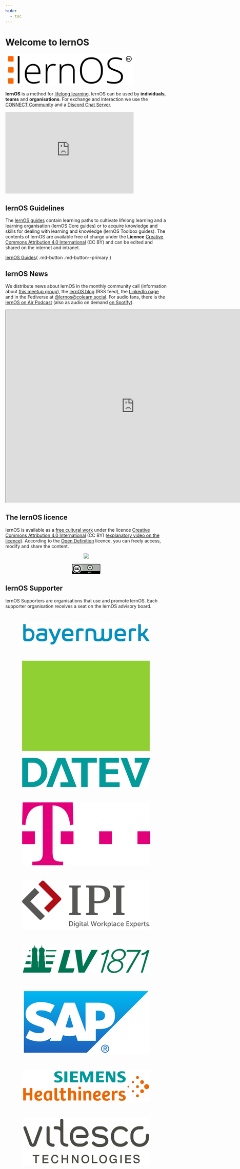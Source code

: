 ```yaml
---
hide:
  - toc
---
```

<style>
  .md-content__button {
    display: none;
  }
</style>


# Welcome to lernOS

<img title="" src="https://github.com/cogneon/lernos-core/raw/master/images/lernOS%20Logo/lernOS-logo-400px.png" alt="">

**lernOS** is a method for [lifelong learning](https://de.wikipedia.org/wiki/Lebenslanges_Lernen). lernOS can be used by **individuals**, **teams** and **organisations**. For exchange and interaction we use the [CONNECT Community](https://community.cogneon.de/) and a [Discord Chat Server](https://discord.gg/gY6YvZyc3A).

<iframe width="400" height="255" src="https://www.youtube-nocookie.com/embed/JoTjZOK8L2g?si=cFXyjwTzzG9oBuqe" title="YouTube video player" frameborder="0" allow="accelerometer; autoplay; clipboard-write; encrypted-media; gyroscope; picture-in-picture; web-share" referrerpolicy="strict-origin-when-cross-origin" allowfullscreen></iframe>


## lernOS Guidelines
The [lernOS guides](1-guides.md) contain learning paths to cultivate lifelong learning and a learning organisation (lernOS Core guides) or to acquire knowledge and skills for dealing with learning and knowledge (lernOS Toolbox guides). The contents of lernOS are available free of charge under the **Licence** [Creative Commons Attribution 4.0 International](https://creativecommons.org/licenses/by/4.0/deed.de) (CC BY) and can be edited and shared on the internet and intranet.

[lernOS Guides](1-guides.md){ .md-button .md-button--primary }


## lernOS News
We distribute news about lernOS in the monthly community call (information about [this meetup group](https://www.meetup.com/cogneon/)), the [lernOS blog](https://lernos.org/de/blog/) (RSS feed), the [LinkedIn page](https://www.linkedin.com/showcase/28494203/admin/feed/posts/) and in the Fediverse at [@lernos@colearn.social](https://colearn.social/@lernos). For audio fans, there is the [lernOS on Air Podcast](https://podcasts.cogneon.io/@loa) (also as audio on demand [on Spotify](https://open.spotify.com/show/4K9CueTvOFcrAQGIyKtwRp)).

<iframe allowfullscreen sandbox="allow-top-navigation allow-scripts allow-popups allow-popups-to-escape-sandbox" width="800" height="600" src="https://mastofeed.com/apiv2/feed?userurl=https%3A%2F%2Fcolearn.social%2Fusers%2Flernos&theme=light&size=80&header=false&replies=false&boosts=false"></iframe>



## The lernOS licence

lernOS is available as a [free cultural work](https://creativecommons.org/share-your-work/public-domain/freeworks/) under the licence [Creative Commons Attribution 4.0 International](https://creativecommons.org/licenses/by/4.0/deed.de) (CC BY) ([explanatory video on the licence](https://www.youtube.com/watch?v=qDnXgMEH1vU)). According to the [Open Definition](https://opendefinition.org/od/2.1/de/) licence, you can freely access, modify and share the content.

<center>
<a href="https://creativecommons.org/licenses/by/4.0/deed.de" target="_blank"><img src="https://upload.wikimedia.org/wikipedia/commons/thumb/b/b7/Approved-for-free-cultural-works.svg/240px-Approved-for-free-cultural-works.svg.png" /></a>

<a href="https://creativecommons.org/licenses/by/4.0/deed.de" target="_blank"><img src="images/cc-by.png" /></a>
</center>

## lernOS  Supporter
lernOS Supporters are organisations that use and promote lernOS. Each supporter organisation receives a seat on the lernOS advisory board.

<center>
<p>&nbsp;</p>
<a href="https://www.bayernwerk.de/" target="_blank"><img src="images/logo-bayernwerk.png" /></a>
<p>&nbsp;</p>
<a href="https://www.datev.de/" target="_blank"><img src="images/logo-datev.png" /></a>
<p>&nbsp;</p>
<a href="https://www.telekom.de/" target="_blank"><img src="images/logo-deutsche-telekom.png" /></a>
<p>&nbsp;</p>
<a href="https://www.ipi-gmbh.com/" target="_blank"><img src="images/logo-ipi.png" /></a>
<p>&nbsp;</p>
<a href="https://www.lv1871.de/" target="_blank"><img src="images/logo-lv1871.png" /></a>
<p>&nbsp;</p>
<a href="https://www.sap.com/" target="_blank"><img src="images/logo-sap.png" /></a>
<p>&nbsp;</p>
<a href="https://www.siemens-healthineers.com/" target="_blank"><img src="images/logo-siemens-healthineers.png" /></a>
<p>&nbsp;</p>
<a href="https://www.vitesco-technologies.com/" target="_blank"><img src="images/logo-vitesco.png" /></a>
</center>